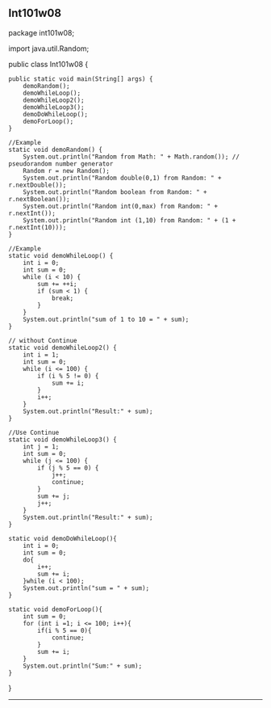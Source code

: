 Int101w08
-------------------------------------------------------------------------------------------------------------------------------------------------------------------------------------------------------------------
package int101w08;

import java.util.Random;

public class Int101w08 {

    public static void main(String[] args) {
        demoRandom();
        demoWhileLoop();
        demoWhileLoop2();
        demoWhileLoop3();
        demoDoWhileLoop();
        demoForLoop();
    }

    //Example
    static void demoRandom() {
        System.out.println("Random from Math: " + Math.random()); // pseudorandom number generator
        Random r = new Random();
        System.out.println("Random double(0,1) from Random: " + r.nextDouble());
        System.out.println("Random boolean from Random: " + r.nextBoolean());
        System.out.println("Random int(0,max) from Random: " + r.nextInt());
        System.out.println("Random int (1,10) from Random: " + (1 + r.nextInt(10)));
    }

    //Example
    static void demoWhileLoop() {
        int i = 0;
        int sum = 0;
        while (i < 10) {
            sum += ++i;
            if (sum < 1) {
                break;
            }
        }
        System.out.println("sum of 1 to 10 = " + sum);
    }

    // without Continue   
    static void demoWhileLoop2() {
        int i = 1;
        int sum = 0;
        while (i <= 100) {
            if (i % 5 != 0) {
                sum += i;
            }
            i++;
        }
        System.out.println("Result:" + sum);
    }

    //Use Continue
    static void demoWhileLoop3() {
        int j = 1;
        int sum = 0;
        while (j <= 100) {
            if (j % 5 == 0) {
                j++;
                continue;
            }
            sum += j;
            j++;
        }
        System.out.println("Result:" + sum);
    }
    
    static void demoDoWhileLoop(){
        int i = 0;
        int sum = 0;
        do{
            i++;
            sum += i;
        }while (i < 100);
        System.out.println("sum = " + sum);
    }
    
    static void demoForLoop(){
        int sum = 0;
        for (int i =1; i <= 100; i++){
            if(i % 5 == 0){
                continue;
            }
            sum += i;
        }
        System.out.println("Sum:" + sum);
    }
}

-------------------------------------------------------------------------------------------------------------------------------------------------------------------------------------------------------------------
